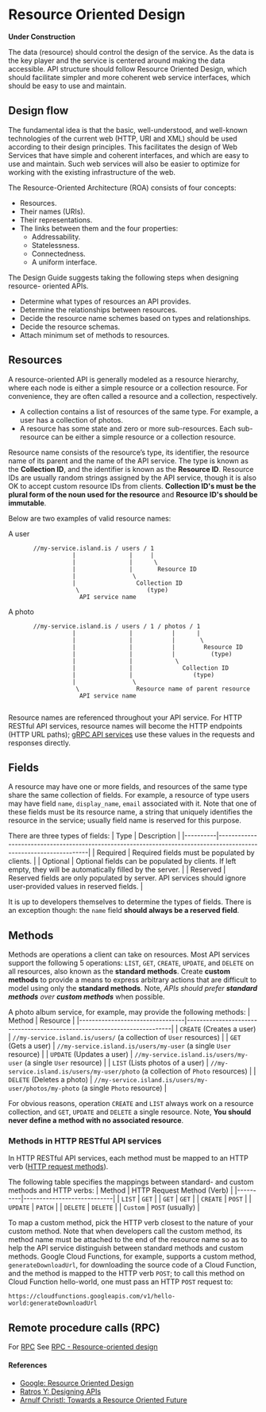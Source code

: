 # Resource Oriented Design
**Under Construction**

The data (resource) should control the design of the service. As the data is 
the key player and the service is centered around making the data accessible.
API structure should follow Resource Oriented Design, which should facilitate 
simpler and more coherent web service interfaces, which should be easy to use
and maintain.


## Design flow

The fundamental idea is that the basic, well-understood, and well-known technologies 
of the current web (HTTP, URI and XML) should be used according to their design
principles. This facilitates the design of Web Services that have simple and 
coherent interfaces, and which are easy to use and maintain. Such web services 
will also be easier to optimize for working with the existing infrastructure of 
the web.

The Resource-Oriented Architecture (ROA) consists of four concepts:

 - Resources.
 - Their names (URIs).
 - Their representations.
 - The links between them and the four properties:
   - Addressability.
   - Statelessness.
   - Connectedness.
   - A uniform interface.



The Design Guide suggests taking the following steps when designing resource- 
oriented APIs.

  - Determine what types of resources an API provides.
  - Determine the relationships between resources.
  - Decide the resource name schemes based on types and relationships.
  - Decide the resource schemas.
  - Attach minimum set of methods to resources.

## Resources
A resource-oriented API is generally modeled as a resource hierarchy, where 
each node is either a simple resource or a collection resource. For convenience, 
they are often called a resource and a collection, respectively.

  - A collection contains a list of resources of the same type. For example, 
    a user has a collection of photos.
  - A resource has some state and zero or more sub-resources. Each sub-resource 
    can be either a simple resource or a collection resource.

Resource name consists of the resource’s type, its identifier, the resource name of
its parent and the name of the API service. The type is known as the **Collection ID**, 
and the identifier is known as the **Resource ID**. Resource IDs are usually random 
strings assigned by the API service, though it is also OK to accept custom 
resource IDs from clients. **Collection ID's must be the plural form of 
the noun used for the resource** and **Resource ID's should be immutable**.

Below are two examples of valid resource names:

A user
```
       //my-service.island.is / users / 1
                  |               |     |
                  |               |      \
                  |               |       Resource ID
                  |                \  
                  |                 Collection ID 
                   \                   (type)
                    API service name
```

A photo
```
       //my-service.island.is / users / 1 / photos / 1
                  |               |           |      |
                  |               |           |       \
                  |               |           |        Resource ID 
                  |               |           |          (type)   
                  |               |            \  
                  |               |              Collection ID
                  |               |                 (type)
                  |                \     
                   \                Resource name of parent resource
                    API service name
       
```

Resource names are referenced throughout your API service. For HTTP RESTful API services, 
resource names will become the HTTP endpoints (HTTP URL paths); 
[gRPC API services](https://grpc.io/docs/what-is-grpc/) use these values in the requests 
and responses directly.

## Fields
A resource may have one or more fields, and resources of the same type share the same 
collection of fields. For example, a resource of type users may have field `name`, 
`display_name`, `email` associated with it. Note that one of these fields must be its
resource name, a string that uniquely identifies the resource in the service; usually 
field name is reserved for this purpose.

There are three types of fields:
| Type     | Description                                                                                                       |
|----------|-------------------------------------------------------------------------------------------------------------------|
| Required | Required fields must be populated by clients.                                                                     |
| Optional | Optional fields can be populated by clients. If left empty, they will be automatically filled by the server.      |
| Reserved | Reserved fields are only populated by server. API services should ignore user-provided values in reserved fields. |

It is up to developers themselves to determine the types of fields. There is an exception though: the `name` field 
**should always be a reserved field**.


## Methods
Methods are operations a client can take on resources. Most API services support the 
following 5 operations: `LIST`, `GET`, `CREATE`, `UPDATE`, and `DELETE` on all resources, 
also known as the **standard methods**. Create **custom methods** to provide a means to 
express arbitrary actions that are difficult to model using only the **standard methods**. 
Note, _APIs should prefer **standard methods** over **custom methods**_ when possible.


A photo album service, for example, may provide the following methods:
| Method                          | Resource                                                                |
|---------------------------------|-------------------------------------------------------------------------|
| `CREATE` (Creates a user)       | `//my-service.island.is/users/` (a collection of `User` resources)                 |
| `GET` (Gets a user)             | `//my-service.island.is/users/my-user` (a single `User` resource)                  |
| `UPDATE` (Updates a user)       | `//my-service.island.is/users/my-user` (a single `User` resource)                  |
| `LIST` (Lists photos of a user) | `//my-service.island.is/users/my-user/photo` (a collection of `Photo` resources)   |
| `DELETE` (Deletes a photo)      | `//my-service.island.is/users/my-user/photos/my-photo` (a single `Photo` resource) |


For obvious reasons, operation `CREATE` and `LIST` always work on a resource collection, 
and `GET`, `UPDATE` and `DELETE` a single resource. Note, **You should never define a
 method with no associated resource**.

### Methods in HTTP RESTful API services
In HTTP RESTful API services, each method must be mapped to an HTTP verb 
([HTTP request methods](https://developer.mozilla.org/en-US/docs/Web/HTTP/Methods)). 

The following table specifies the mappings between standard- and custom methods and HTTP verbs:
| Method   | HTTP Request Method (Verb) |
|----------|----------------------------|
| `LIST`   | `GET`                      |
| `GET`    | `GET`                      |
| `CREATE` | `POST`                     |
| `UPDATE` | `PATCH`                    |
| `DELETE` | `DELETE`                   |
| `Custom` | `POST` (usually)           |

To map a custom method, pick the HTTP verb closest to the nature of your custom method. Note that when developers call the custom method, its method name must be attached to the end of the resource name so as to help the API service distinguish between standard methods and custom methods. Google Cloud Functions, for example, supports a custom method, `generateDownloadUrl`, for downloading the source code of a Cloud Function, and the method is mapped to the HTTP verb `POST`; to call this method on Cloud Function hello-world, one must pass an HTTP `POST` request to:
```
https://cloudfunctions.googleapis.com/v1/hello-world:generateDownloadUrl
```


## Remote procedure calls (RPC)
For [RPC](https://en.wikipedia.org/wiki/Remote_procedure_call) See 
[RPC - Resource-oriented design](./rpc-resource-oriented-design.md)

#### References
- [Google: Resource Oriented Design](https://cloud.google.com/apis/design/resources)
- [Ratros Y: Designing APIs](https://medium.com/@ratrosy/designing-apis-4eed43409f93)
- [Arnulf Christl: Towards a Resource Oriented Future](http://arnulf.us/Towards_a_Resource_Oriented_Future)



